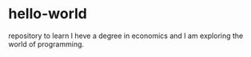 # hello-world
repository to learn
I heve a degree in economics and I am exploring the world of programming.

